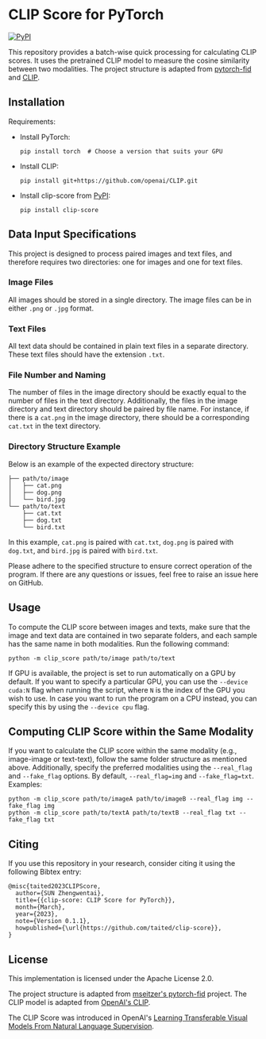 # CLIP Score for PyTorch

[![PyPI](https://img.shields.io/pypi/v/clip-score.svg)](https://pypi.org/project/clip-score/)

This repository provides a batch-wise quick processing for calculating CLIP scores. It uses the pretrained CLIP model to measure the cosine similarity between two modalities. The project structure is adapted from [pytorch-fid](https://github.com/mseitzer/pytorch-fid) and [CLIP](https://github.com/openai/CLIP).

## Installation

Requirements:

- Install PyTorch:
  ```
  pip install torch  # Choose a version that suits your GPU
  ```
- Install CLIP:
  ```
  pip install git+https://github.com/openai/CLIP.git
  ```
- Install clip-score from [PyPI](https://pypi.org/project/clip-score/):
  ```
  pip install clip-score
  ```

## Data Input Specifications

This project is designed to process paired images and text files, and therefore requires two directories: one for images and one for text files.

### Image Files

All images should be stored in a single directory. The image files can be in either `.png` or `.jpg` format.

### Text Files

All text data should be contained in plain text files in a separate directory. These text files should have the extension `.txt`.

### File Number and Naming

The number of files in the image directory should be exactly equal to the number of files in the text directory. Additionally, the files in the image directory and text directory should be paired by file name. For instance, if there is a `cat.png` in the image directory, there should be a corresponding `cat.txt` in the text directory.

### Directory Structure Example

Below is an example of the expected directory structure:

```plaintext
├── path/to/image
│   ├── cat.png
│   ├── dog.png
│   └── bird.jpg
└── path/to/text
    ├── cat.txt
    ├── dog.txt
    └── bird.txt
```

In this example, `cat.png` is paired with `cat.txt`, `dog.png` is paired with `dog.txt`, and `bird.jpg` is paired with `bird.txt`.

Please adhere to the specified structure to ensure correct operation of the program. If there are any questions or issues, feel free to raise an issue here on GitHub.

## Usage

To compute the CLIP score between images and texts, make sure that the image and text data are contained in two separate folders, and each sample has the same name in both modalities. Run the following command:

```
python -m clip_score path/to/image path/to/text
```

If GPU is available, the project is set to run automatically on a GPU by default. If you want to specify a particular GPU, you can use the `--device cuda:N` flag when running the script, where `N` is the index of the GPU you wish to use. In case you want to run the program on a CPU instead, you can specify this by using the `--device cpu` flag.

## Computing CLIP Score within the Same Modality

If you want to calculate the CLIP score within the same modality (e.g., image-image or text-text), follow the same folder structure as mentioned above. Additionally, specify the preferred modalities using the `--real_flag` and `--fake_flag` options. By default, `--real_flag=img` and `--fake_flag=txt`. Examples:

```
python -m clip_score path/to/imageA path/to/imageB --real_flag img --fake_flag img
python -m clip_score path/to/textA path/to/textB --real_flag txt --fake_flag txt
```

## Citing

If you use this repository in your research, consider citing it using the following Bibtex entry:

```
@misc{taited2023CLIPScore,
  author={SUN Zhengwentai},
  title={{clip-score: CLIP Score for PyTorch}},
  month={March},
  year={2023},
  note={Version 0.1.1},
  howpublished={\url{https://github.com/taited/clip-score}},
}
```

## License

This implementation is licensed under the Apache License 2.0.

The project structure is adapted from [mseitzer's pytorch-fid](https://github.com/mseitzer/pytorch-fid) project. The CLIP model is adapted from [OpenAI's CLIP](https://github.com/openai/CLIP).

The CLIP Score was introduced in OpenAI's [Learning Transferable Visual Models From Natural Language Supervision](https://arxiv.org/abs/2103.00020).
